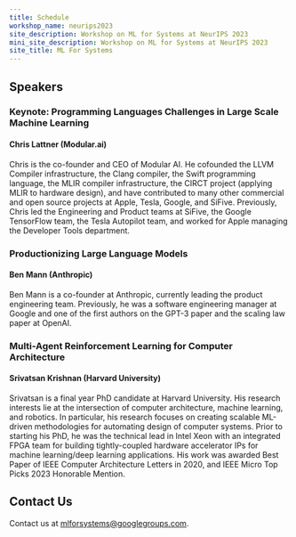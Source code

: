 ```yaml
---
title: Schedule
workshop_name: neurips2023
site_description: Workshop on ML for Systems at NeurIPS 2023
mini_site_description: Workshop on ML for Systems at NeurIPS 2023
site_title: ML For Systems
---
```


<div class="speaker_section">
  <div class="inner clearfix">
    <section class="main-content">
      <h2 id="speakers">Speakers</h2>
	    <div class="speaker-bio">
				<div class="img-holder" style="background-image: url(/assets/images/speakers/chris_lattner.jpeg)"></div>
				<div>
					<h3 class="keynote-speaker">Keynote: Programming Languages Challenges in Large Scale Machine Learning</h3>
					<h4>Chris Lattner (Modular.ai)</h4>
					<p>
                        Chris is the co-founder and CEO of Modular AI. He cofounded the LLVM Compiler infrastructure, the Clang compiler, the Swift programming language, the MLIR compiler infrastructure, the CIRCT project (applying MLIR to hardware design), and have contributed to many other commercial and open source projects at Apple, Tesla, Google, and SiFive. Previously, Chris led the Engineering and Product teams at SiFive, the Google TensorFlow team, the Tesla Autopilot team, and worked for Apple managing the Developer Tools department.
					</p>
				</div>
        </div>
    	<div class="speaker-bio">
				<div>
					<h3 class="talk-speaker">Productionizing Large Language Models</h3>
					<h4>Ben Mann (Anthropic)</h4>
					<p>
					    Ben Mann is a co-founder at Anthropic, currently leading the product engineering team. Previously, he was a software engineering manager at Google and one of the first authors on the GPT-3 paper and the scaling law paper at OpenAI.
					</p>
				</div>
        </div>
        <div class="speaker-bio">
                <div class="img-holder" style="background-image: url(/assets/images/speakers/srivatsan_krishnan.jpg)"></div>
				<div>
					<h3 class="talk-speaker">Multi-Agent Reinforcement Learning for Computer Architecture</h3>
					<h4>Srivatsan Krishnan (Harvard University)</h4>
					<p>Srivatsan is a final year PhD candidate at Harvard University. His research interests lie at the intersection of computer architecture, machine learning, and robotics. In particular, his research focuses on creating scalable ML-driven methodologies for automating design of computer systems. Prior to starting his PhD, he was the technical lead in Intel Xeon with an integrated FPGA team for building tightly-coupled hardware accelerator IPs for machine learning/deep learning applications. His work was awarded Best Paper of IEEE Computer Architecture Letters in 2020, and IEEE Micro Top Picks 2023 Honorable Mention.
					</p>
				</div>
        </div>

<div class="contact-us-section">
    <div class="inner clearfix">
        <section class="main-content">
            <h2>Contact Us</h2>
            <p>
                Contact us at <a href="mailto:mlforsystems@googlegroups.com">mlforsystems@googlegroups.com</a>.
            </p>
        </section>
    </div>
</div>
